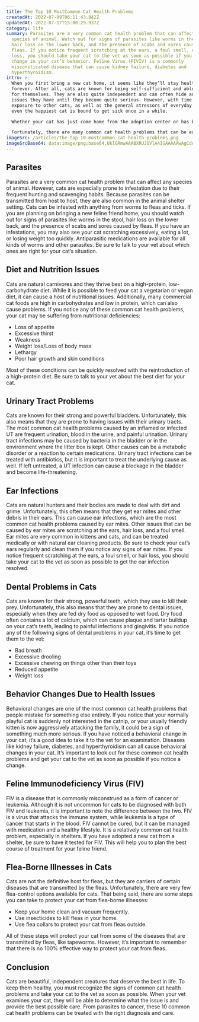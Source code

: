 ```yaml
---
title: The Top 10 MostCommon Cat Health Problems
createdAt: 2022-07-09T06:11:43.842Z
updatedAt: 2022-07-17T15:00:29.937Z
category: life
summary: Parasites are a very common cat health problem that can affect any
  species of animal. Watch out for signs of parasites like worms in the stool,
  hair loss on the lower back, and the presence of scabs and sores caused by
  fleas. If you notice frequent scratching at the ears, a foul smell, or hair
  loss, you should take your cat to the vet as soon as possible if you notice a
  change in your cat’s behavior. Feline Virus (FIVIV) is a commonly
  misconsticated disease that can cause kidney failure, diabetes and
  hyperthyroidism.
intro: >-
  When you first bring a new cat home, it seems like they’ll stay healthy
  forever. After all, cats are known for being self-sufficient and able to fend
  for themselves. They are also quite independent and can often hide any health
  issues they have until they become quite serious. However, with time and
  exposure to other cats, as well as the general stressors of everyday life,
  even the happiest cat is bound to get sick once in a while. 

  Whether your cat has just come home from the adoption center or has been living with you for years, there will come a time when it’s likely that your feline friend won’t feel so great. When this happens, you want to be prepared to take them to the vet immediately. 

  Fortunately, there are many common cat health problems that can be easily avoided or resolved quickly with proper care. Here is our list of the top 10 most common cat health problems:
imageSrc: /articles/the-top-10-mostcommon-cat-health-problems.png
imageSrcBase64: data:image/png;base64,UklGRmwAAABXRUJQVlA4IGAAAAAwAgCdASoKAAoAAUAmJZQCdIDZFxSweGxAAAD++bli4ZjpuFK9Gq1Lmy5c94cc/52tQOIPKxs1QWvEStuCZ6DeOH41wJ1DPu0xl/D1qG5vAUldEEC+Hl7jOhFF3HVgAAA=
---
```


## Parasites

Parasites are a very common cat health problem that can affect any species of animal. However, cats are especially prone to infestation due to their frequent hunting and scavenging habits. Because parasites can be transmitted from host to host, they are also common in the animal shelter setting. Cats can be infested with anything from worms to fleas and ticks.
If you are planning on bringing a new feline friend home, you should watch out for signs of parasites like worms in the stool, hair loss on the lower back, and the presence of scabs and sores caused by fleas.
If you have an infestations, you may also see your cat scratching excessively, eating a lot, or losing weight too quickly.
Antiparasitic medications are available for all kinds of worms and other parasites. Be sure to talk to your vet about which ones are right for your cat’s situation.

## Diet and Nutrition Issues

Cats are natural carnivores and they thrive best on a high-protein, low-carbohydrate diet. While it is possible to feed your cat a vegetarian or vegan diet, it can cause a host of nutritional issues. Additionally, many commercial cat foods are high in carbohydrates and low in protein, which can also cause problems. If you notice any of these common cat health problems, your cat may be suffering from nutritional deficiencies:

- Loss of appetite
- Excessive thirst
- Weakness
- Weight loss/Loss of body mass
- Lethargy
- Poor hair growth and skin conditions

Most of these conditions can be quickly resolved with the reintroduction of a high-protein diet. Be sure to talk to your vet about the best diet for your cat.

## Urinary Tract Problems

Cats are known for their strong and powerful bladders. Unfortunately, this also means that they are prone to having issues with their urinary tracts. The most common cat health problems caused by an inflamed or infected UT are frequent urination, blood in the urine, and painful urination.
Urinary tract infections may be caused by bacteria in the bladder or in the environment where the litter box is kept. Other causes can be a metabolic disorder or a reaction to certain medications.
Urinary tract infections can be treated with antibiotics, but it is important to treat the underlying cause as well. If left untreated, a UT infection can cause a blockage in the bladder and become life-threatening.

## Ear Infections

Cats are natural hunters and their bodies are made to deal with dirt and grime. Unfortunately, this often means that they get ear mites and other debris in their ears. This can cause ear infections, which are the most common cat health problems caused by ear mites. Other issues that can be caused by ear mites are scratching at the ears, hair loss, and a foul smell.
Ear mites are very common in kittens and cats, and can be treated medically or with natural ear cleaning products. Be sure to check your cat’s ears regularly and clean them if you notice any signs of ear mites.
If you notice frequent scratching at the ears, a foul smell, or hair loss, you should take your cat to the vet as soon as possible to get the ear infection resolved.

## Dental Problems in Cats

Cats are known for their strong, powerful teeth, which they use to kill their prey. Unfortunately, this also means that they are prone to dental issues, especially when they are fed dry food as opposed to wet food.
Dry food often contains a lot of calcium, which can cause plaque and tartar buildup on your cat’s teeth, leading to painful infections and gingivitis.
If you notice any of the following signs of dental problems in your cat, it’s time to get them to the vet:

- Bad breath
- Excessive drooling
- Excessive chewing on things other than their toys
- Reduced appetite
- Weight loss

## Behavior Changes Due to Health Issues

Behavioral changes are one of the most common cat health problems that people mistake for something else entirely.
If you notice that your normally playful cat is suddenly not interested in the catnip, or your usually friendly kitten is now aggressively attacking the family, it could be a sign of something much more serious.
If you have noticed a behavioral change in your cat, it’s a good idea to take it to the vet for an examination.
Diseases like kidney failure, diabetes, and hyperthyroidism can all cause behavioral changes in your cat. It’s important to look out for these common cat health problems and get your cat to the vet as soon as possible if you notice a change.

## Feline Immunodeficiency Virus (FIV)

FIV is a disease that is commonly misconstrued as a form of cancer or leukemia. Although it is not uncommon for cats to be diagnosed with both FIV and leukemia, it is important to note the difference between the two.
FIV is a virus that attacks the immune system, while leukemia is a type of cancer that starts in the blood. FIV cannot be cured, but it can be managed with medication and a healthy lifestyle. It is a relatively common cat health problem, especially in shelters.
If you have adopted a new cat from a shelter, be sure to have it tested for FIV. This will help you to plan the best course of treatment for your feline friend.

## Flea-Borne Illnesses in Cats

Cats are not the definitive host for fleas, but they are carriers of certain diseases that are transmitted by the fleas.
Unfortunately, there are very few flea-control options available for cats. That being said, there are some steps you can take to protect your cat from flea-borne illnesses:

- Keep your home clean and vacuum frequently.
- Use insecticides to kill fleas in your home.
- Use flea collars to protect your cat from fleas outside.

All of these steps will protect your cat from some of the diseases that are transmitted by fleas, like tapeworms. However, it’s important to remember that there is no 100% effective way to protect your cat from fleas.

## Conclusion

Cats are beautiful, independent creatures that deserve the best in life. To keep them healthy, you must recognize the signs of common cat health problems and take your cat to the vet as soon as possible.
When your vet examines your cat, they will be able to determine what the issue is and provide the best possible care. From parasites to cancer, these 10 common cat health problems can be treated with the right diagnosis and care.
